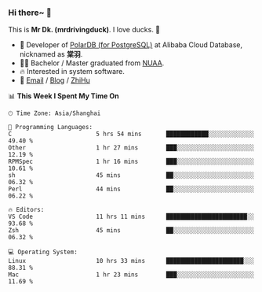### Hi there~ 🫡

This is **Mr Dk. (mrdrivingduck)**. I love ducks. 🦆

- 🍊 Developer of [PolarDB (for PostgreSQL)](https://github.com/ApsaraDB/PolarDB-for-PostgreSQL) at Alibaba Cloud Database, nicknamed as **棠羽**.
- 👨‍🎓 Bachelor / Master graduated from [NUAA](https://en.wikipedia.org/wiki/Nanjing_University_of_Aeronautics_and_Astronautics).
- 🔥 Interested in system software.
- 🔗 [Email](mailto:mrdrivingduck@gmail.com) / [Blog](https://mrdrivingduck.github.io/blog/) / [ZhiHu](https://www.zhihu.com/people/zhang-jing-tang-78)

<!--START_SECTION:waka-->
📊 **This Week I Spent My Time On** 

```text
🕑︎ Time Zone: Asia/Shanghai

💬 Programming Languages: 
C                        5 hrs 54 mins       ████████████░░░░░░░░░░░░░   49.40 % 
Other                    1 hr 27 mins        ███░░░░░░░░░░░░░░░░░░░░░░   12.19 % 
RPMSpec                  1 hr 16 mins        ███░░░░░░░░░░░░░░░░░░░░░░   10.61 % 
sh                       45 mins             ██░░░░░░░░░░░░░░░░░░░░░░░   06.32 % 
Perl                     44 mins             ██░░░░░░░░░░░░░░░░░░░░░░░   06.22 % 

🔥 Editors: 
VS Code                  11 hrs 11 mins      ███████████████████████░░   93.68 % 
Zsh                      45 mins             ██░░░░░░░░░░░░░░░░░░░░░░░   06.32 % 

💻 Operating System: 
Linux                    10 hrs 33 mins      ██████████████████████░░░   88.31 % 
Mac                      1 hr 23 mins        ███░░░░░░░░░░░░░░░░░░░░░░   11.69 % 
```


<!--END_SECTION:waka-->

<!-- ![Mr Dk.'s GitHub Stats](https://github-readme-stats.vercel.app/api?username=mrdrivingduck&count_private&show_icons=true&theme=buefy) -->

<!-- ![Most Used Languages](https://github-readme-stats.vercel.app/api/top-langs/?username=mrdrivingduck&exclude_repo=mips32-CPU,snort-tcp-socket&theme=buefy&layout=compact&langs_count=10) -->


<!--
**mrdrivingduck/mrdrivingduck** is a ✨ _special_ ✨ repository because its `README.md` (this file) appears on your GitHub profile.

Here are some ideas to get you started:

- 🔭 I’m currently working on ...
- 🌱 I’m currently learning ...
- 👯 I’m looking to collaborate on ...
- 🤔 I’m looking for help with ...
- 💬 Ask me about ...
- 📫 How to reach me: ...
- 😄 Pronouns: ...
- ⚡ Fun fact: ...
-->
